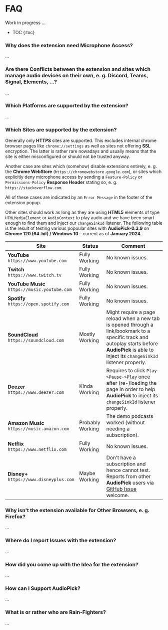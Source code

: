 # FAQ
Work in progress ...

- TOC
{:toc}

### Why does the extension need **Microphone Access**?
...

### Are there **Conflicts** between the extension and sites which manage audio devices on their own, e. g. **Discord**, **Teams**, **Signal**, **Elements**, ...?
...

### Which **Platforms** are supported by the extension?
...

### Which **Sites** are supported by the extension?
Generally only **HTTPS** sites are supported. This excludes internal chrome browser pages like `chrome://settings` as well as sites not offering **SSL** encryption. The latter is rather rare nowadays and usually means that the site is either misconfigured or should not be trusted anyway.

Another case are sites which (somehow) disable extensions entirely, e. g. the **Chrome WebStore** (`https://chromewebstore.google.com`), or sites which explicitly deny microphone access by sending a `Feature-Policy` or `Permissions-Policy` **Response Header** stating so, e. g. `https://stackoverflow.com`.

All of these cases are indicated by an <code class="error_message">Error Message</code> in the footer of the extension popup.

Other sites should work as long as they are using **HTML5** elements of type `HTMLMediaElement` or `AudioContext` to play audio and we have been smart enough to find them and inject our `changeSinkId` listener. The following table is the result of testing various popoular sites with **AudioPick-0.3.9** on **Chrome 120 (64-bit) / Windows 10** &ndash; current as of **January 2024**.

| Site | Status | Comment |
|------|--------|---------|
| **YouTube**<br>`https://www.youtube.com` | Fully Working | No known issues. |
| **Twitch**<br>`https://www.twitch.tv` | Fully Working | No known issues. |
| **YouTube Music**<br>`https://music.youtube.com` | Fully Working | No known issues. |
| **Spotify**<br>`https://open.spotify.com` | Fully Working | No known issues. |
| **SoundCloud**<br>`https://soundcloud.com`| Mostly Working | Might require a page reload when a new tab is opened through a link/bookmark to a specific track and autoplay starts before **AudioPick** is able to inject its `changeSinkId` listener properly. |
| **Deezer**<br>`https://www.deezer.com` | Kinda Working | Requires to click `Play->Pause->Play` once after (re-)loading the page in order to help **AudioPick** to inject its `changeSinkId` listener properly. |
| **Amazon Music**<br>`https://music.amazon.com` | Probably Working | The demo podcasts worked (without needing a subscription). |
| **Netflix**<br>`https://www.netflix.com` | Fully Working | No known issues. |
| **Disney+**<br>`https://www.disneyplus.com` | Maybe Working | Don't have a subscription and hence cannot test. Reports from other **AudioPick** users via [GitHub Issue](https://github.com/rain-fighters/AudioPick/issues) welcome. |

### Why isn't the extension available for **Other Browsers**, e. g. **Firefox**?
...

### Where do I report **Issues** with the extension?
...

### How did you come up with the **Idea** for the extension?
...

### How can I **Support AudioPick**?
...

### What is or rather who are **Rain-Fighters**?
...
